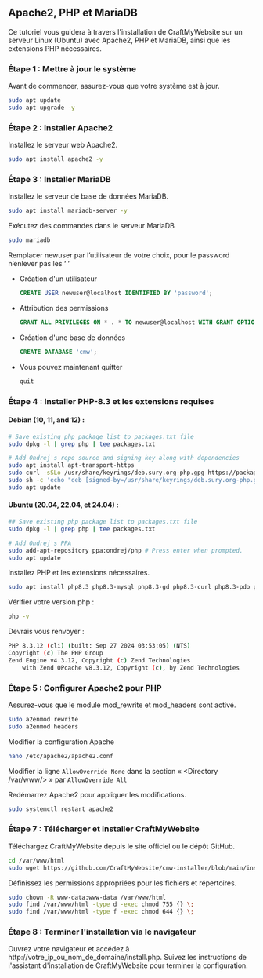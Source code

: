 ## Apache2, PHP et MariaDB

Ce tutoriel vous guidera à travers l'installation de CraftMyWebsite sur un serveur Linux (Ubuntu) avec Apache2, PHP et MariaDB, ainsi que les extensions PHP nécessaires.

### Étape 1 : Mettre à jour le système
Avant de commencer, assurez-vous que votre système est à jour.
```bash
sudo apt update
sudo apt upgrade -y
```

### Étape 2 : Installer Apache2
Installez le serveur web Apache2.
```bash
sudo apt install apache2 -y
```

### Étape 3 : Installer MariaDB
Installez le serveur de base de données MariaDB.
```bash
sudo apt install mariadb-server -y
```
Exécutez des commandes dans le serveur MariaDB
```bash
sudo mariadb
```
Remplacer newuser par l’utilisateur de votre choix, pour le password n’enlever pas les ‘ ’
- Création d'un utilisateur
    ```sql
    CREATE USER newuser@localhost IDENTIFIED BY 'password';
    ```
- Attribution des permissions
    ```sql
    GRANT ALL PRIVILEGES ON * . * TO newuser@localhost WITH GRANT OPTION;
    ```
- Création d'une base de données
    ```sql
    CREATE DATABASE 'cmw';
    ```
- Vous pouvez maintenant quitter
    ```bash
    quit
    ```
  
### Étape 4 : Installer PHP-8.3 et les extensions requises

#### Debian (10, 11, and 12) :
```bash
# Save existing php package list to packages.txt file
sudo dpkg -l | grep php | tee packages.txt

# Add Ondrej's repo source and signing key along with dependencies
sudo apt install apt-transport-https
sudo curl -sSLo /usr/share/keyrings/deb.sury.org-php.gpg https://packages.sury.org/php/apt.gpg
sudo sh -c 'echo "deb [signed-by=/usr/share/keyrings/deb.sury.org-php.gpg] https://packages.sury.org/php/ $(lsb_release -sc) main" > /etc/apt/sources.list.d/php.list'
sudo apt update
```

#### Ubuntu (20.04, 22.04, et 24.04) :
```bash
## Save existing php package list to packages.txt file
sudo dpkg -l | grep php | tee packages.txt

# Add Ondrej's PPA
sudo add-apt-repository ppa:ondrej/php # Press enter when prompted.
sudo apt update
```

Installez PHP et les extensions nécessaires.
```bash
sudo apt install php8.3 php8.3-mysql php8.3-gd php8.3-curl php8.3-pdo php8.3-mbstring php8.3-zip -y
```

Vérifier votre version php :
```bash
php -v
```
Devrais vous renvoyer :
```bash
PHP 8.3.12 (cli) (built: Sep 27 2024 03:53:05) (NTS)
Copyright (c) The PHP Group
Zend Engine v4.3.12, Copyright (c) Zend Technologies
    with Zend OPcache v8.3.12, Copyright (c), by Zend Technologies
```

### Étape 5 : Configurer Apache2 pour PHP
Assurez-vous que le module mod_rewrite et mod_headers sont activé.
```bash
sudo a2enmod rewrite
sudo a2enmod headers
```

Modifier la configuration Apache
```bash
nano /etc/apache2/apache2.conf
```

Modifier la ligne `AllowOverride None` dans la section « <Directory /var/www/> » par `AllowOverride All`

Redémarrez Apache2 pour appliquer les modifications.
```bash
sudo systemctl restart apache2
```

### Étape 7 : Télécharger et installer CraftMyWebsite
Téléchargez CraftMyWebsite depuis le site officiel ou le dépôt GitHub.
```bash
cd /var/www/html
sudo wget https://github.com/CraftMyWebsite/cmw-installer/blob/main/install.php
```

Définissez les permissions appropriées pour les fichiers et répertoires.
```bash
sudo chown -R www-data:www-data /var/www/html
sudo find /var/www/html -type d -exec chmod 755 {} \;
sudo find /var/www/html -type f -exec chmod 644 {} \;
```

### Étape 8 : Terminer l'installation via le navigateur
Ouvrez votre navigateur et accédez à http://votre_ip_ou_nom_de_domaine/install.php. Suivez les instructions de l'assistant d'installation de CraftMyWebsite pour terminer la configuration.
